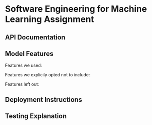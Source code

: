 # Software Engineering for Machine Learning Assignment

## API Documentation ##

## Model Features ##
Features we used:

Features we explicily opted not to include: 

Features left out:

## Deployment Instructions ##

## Testing Explanation ##